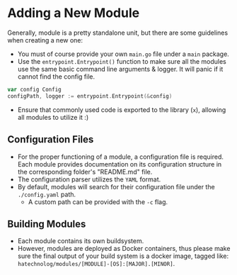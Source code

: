 # Adding a New Module

Generally, module is a pretty standalone unit, but there are some guidelines when creating a new one:
- You must of course provide your own `main.go` file under a `main` package.
- Use the `entrypoint.Entrypoint()` function to make sure all the modules use the same basic command line arguments & logger. It will panic if it cannot find the config file.
```go
var config Config
configPath, logger := entrypoint.Entrypoint(&config)
```
- Ensure that commonly used code is exported to the library (`x`), allowing all modules to utilize it :)

## Configuration Files

- For the proper functioning of a module, a configuration file is required. Each module provides documentation on its configuration structure in the corresponding folder's "README.md" file.
- The configuration parser utilizes the `YAML` format.
- By default, modules will search for their configuration file under the `./config.yaml` path.
    - A custom path can be provided with the `-c` flag.
## Building Modules

- Each module contains its own buildsystem.
- However, modules are deployed as Docker containers, thus please make sure the final output of your build system is a docker image, tagged like: `hatechnolog/modules/[MODULE]-[OS]:[MAJOR].[MINOR]`.